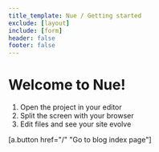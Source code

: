 ```yaml
---
title_template: Nue / Getting started
exclude: [layout]
include: [form]
header: false
footer: false
---
```


# Welcome to Nue!

1. Open the project in your editor
2. Split the screen with your browser
3. Edit files and see your site evolve

[a.button href="/" "Go to blog index page"]
